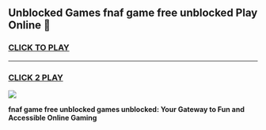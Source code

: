 
## Unblocked Games fnaf game free unblocked Play Online 👋
<h3>
<a href="https://news.freeplayer.one?title=fnaf_game_free_unblocked&ref=17F">CLICK TO PLAY</a></h3>
<hr>

<h3>
<a href="https://news.freeplayer.one?title=fnaf_game_free_unblocked&ref=17F">CLICK 2 PLAY</a>
  
</h3>

<a href="https://news.freeplayer.one?title=fnaf_game_free_unblocked&ref=17F/"><img src="https://clearcache.store/games.png"></a>


**fnaf game free unblocked games unblocked: Your Gateway to Fun and Accessible Online Gaming**
